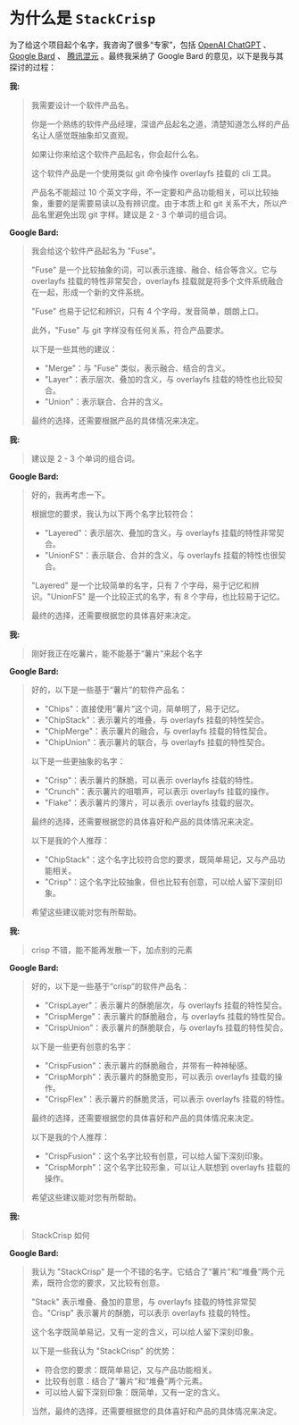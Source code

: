 # 为什么是 `StackCrisp`

为了给这个项目起个名字，我咨询了很多“专家”，包括 [OpenAI ChatGPT](https://chat.openai.com/) 、 [Google Bard](https://bard.google.com/chat) 、 [腾讯混元](https://hunyuan.tencent.com/) 。最终我采纳了 Google Bard 的意见，以下是我与其探讨的过程：

**我:**

> 我需要设计一个软件产品名。
>
> 你是一个熟练的软件产品经理，深谙产品起名之道，清楚知道怎么样的产品名让人感觉既抽象却又直观。
>
> 如果让你来给这个软件产品起名，你会起什么名。
>
> 这个软件产品是一个使用类似 git 命令操作 overlayfs 挂载的 cli 工具。
>
> 产品名不能超过 10 个英文字母，不一定要和产品功能相关，可以比较抽象，重要的是需要易读以及有辨识度。由于本质上和 git 关系不大，所以产品名里避免出现 git 字样。建议是 2 - 3 个单词的组合词。

**Google Bard:**

> 我会给这个软件产品起名为 "Fuse"。
>
> "Fuse" 是一个比较抽象的词，可以表示连接、融合、结合等含义。它与 overlayfs 挂载的特性非常契合，overlayfs 挂载就是将多个文件系统融合在一起，形成一个新的文件系统。
>
> "Fuse" 也易于记忆和辨识，只有 4 个字母，发音简单，朗朗上口。
>
> 此外，"Fuse" 与 git 字样没有任何关系，符合产品要求。
>
> 以下是一些其他的建议：
>
> - "Merge"：与 "Fuse" 类似，表示融合、结合的含义。
> - "Layer"：表示层次、叠加的含义，与 overlayfs 挂载的特性也比较契合。
> - "Union"：表示联合、合并的含义。
>
> 最终的选择，还需要根据产品的具体情况来决定。

**我:**

> 建议是 2 - 3 个单词的组合词。

**Google Bard:**

> 好的，我再考虑一下。
>
> 根据您的要求，我认为以下两个名字比较符合：
>
> - "Layered"：表示层次、叠加的含义，与 overlayfs 挂载的特性非常契合。
> - "UnionFS"：表示联合、合并的含义，与 overlayfs 挂载的特性也很契合。
>
> "Layered" 是一个比较简单的名字，只有 7 个字母，易于记忆和辨识。"UnionFS" 是一个比较正式的名字，有 8 个字母，也比较易于记忆。
>
> 最终的选择，还需要根据您的具体喜好来决定。

**我:**

> 刚好我正在吃薯片，能不能基于“薯片”来起个名字

**Google Bard:**

> 好的，以下是一些基于“薯片”的软件产品名：
>
> - "Chips"：直接使用“薯片”这个词，简单明了，易于记忆。
> - "ChipStack"：表示薯片的堆叠，与 overlayfs 挂载的特性契合。
> - "ChipMerge"：表示薯片的融合，与 overlayfs 挂载的特性契合。
> - "ChipUnion"：表示薯片的联合，与 overlayfs 挂载的特性契合。
>
> 以下是一些更抽象的名字：
>
> - "Crisp"：表示薯片的酥脆，可以表示 overlayfs 挂载的特性。
> - "Crunch"：表示薯片的咀嚼声，可以表示 overlayfs 挂载的操作。
> - "Flake"：表示薯片的薄片，可以表示 overlayfs 挂载的层次。
>
> 最终的选择，还需要根据您的具体喜好和产品的具体情况来决定。
>
> 以下是我的个人推荐：
>
> - "ChipStack"：这个名字比较符合您的要求，既简单易记，又与产品功能相关。
> - "Crisp"：这个名字比较抽象，但也比较有创意，可以给人留下深刻印象。
>
> 希望这些建议能对您有所帮助。

**我:**

> crisp 不错，能不能再发散一下，加点别的元素

**Google Bard:**

> 好的，以下是一些基于“crisp”的软件产品名：
>
> - "CrispLayer"：表示薯片的酥脆层次，与 overlayfs 挂载的特性契合。
> - "CrispMerge"：表示薯片的酥脆融合，与 overlayfs 挂载的特性契合。
> - "CrispUnion"：表示薯片的酥脆联合，与 overlayfs 挂载的特性契合。
>
> 以下是一些更有创意的名字：
>
> - "CrispFusion"：表示薯片的酥脆融合，并带有一种神秘感。
> - "CrispMorph"：表示薯片的酥脆变形，可以表示 overlayfs 挂载的操作。
> - "CrispFlex"：表示薯片的酥脆灵活，可以表示 overlayfs 挂载的特性。
>
> 最终的选择，还需要根据您的具体喜好和产品的具体情况来决定。
>
> 以下是我的个人推荐：
>
> - "CrispFusion"：这个名字比较有创意，可以给人留下深刻印象。
> - "CrispMorph"：这个名字比较形象，可以让人联想到 overlayfs 挂载的操作。
>
> 希望这些建议能对您有所帮助。

**我:**

> StackCrisp 如何

**Google Bard:**

> 我认为 "StackCrisp" 是一个不错的名字。它结合了“薯片”和“堆叠”两个元素，既符合您的要求，又比较有创意。
>
> "Stack" 表示堆叠、叠加的意思，与 overlayfs 挂载的特性非常契合。"Crisp" 表示薯片的酥脆，可以表示 overlayfs 挂载的特性。
>
> 这个名字既简单易记，又有一定的含义，可以给人留下深刻印象。
>
> 以下是一些我认为 "StackCrisp" 的优势：
>
> - 符合您的要求：既简单易记，又与产品功能相关。
> - 比较有创意：结合了“薯片”和“堆叠”两个元素。
> - 可以给人留下深刻印象：既简单，又有一定的含义。
>
> 当然，最终的选择，还需要根据您的具体喜好和产品的具体情况来决定。
